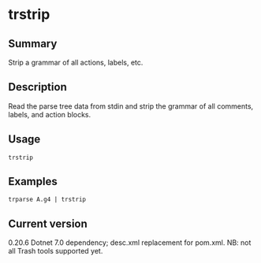 # trstrip

## Summary

Strip a grammar of all actions, labels, etc.

## Description

Read the parse tree data from stdin and strip the grammar
of all comments, labels, and action blocks.

## Usage

    trstrip

## Examples

    trparse A.g4 | trstrip

## Current version

0.20.6 Dotnet 7.0 dependency; desc.xml replacement for pom.xml. NB: not all Trash tools supported yet.
